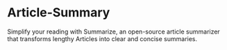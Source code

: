 # Article-Summary
Simplify your reading with Summarize, an open-source article summarizer that transforms lengthy Articles into clear and concise summaries.
